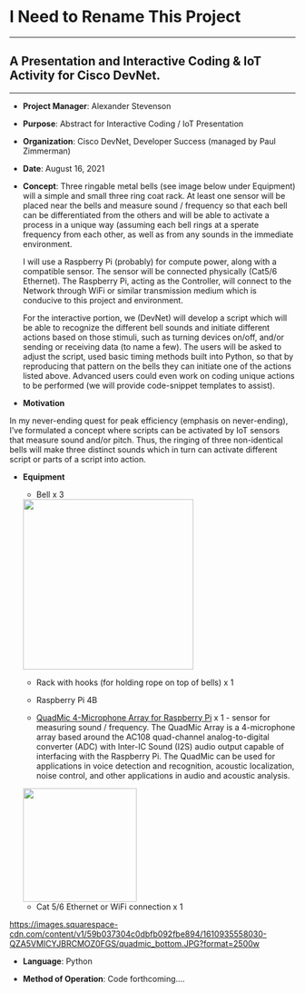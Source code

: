 # I Need to Rename This Project

---------------

## A Presentation and Interactive Coding & IoT Activity for Cisco DevNet.

---

- **Project Manager**: Alexander Stevenson							


- **Purpose**: Abstract for Interactive Coding / IoT Presentation


- **Organization**: Cisco DevNet, Developer Success (managed by Paul Zimmerman)


- **Date**: August 16, 2021


- **Concept**: Three ringable metal bells (see image below under Equipment) will a simple and small three ring coat rack. At least one sensor will be placed near the bells and measure sound / frequency so that each bell can be differentiated from the others and will be able to activate a process in a unique way (assuming each bell rings at a sperate frequency from each other, as well as from any sounds in the immediate environment.

	I will use a Raspberry Pi (probably) for compute power, along with a compatible sensor. The sensor will be connected physically (Cat5/6 Ethernet). The 	Raspberry Pi, acting as the Controller, will connect to the Network through WiFi or similar transmission medium which is conducive to this project and environment. 

	For the interactive portion, we (DevNet) will develop a script which will be able to recognize the different bell sounds and initiate different actions based on those stimuli, such as turning devices on/off, and/or sending or receiving data (to name a few). The users will be asked to adjust the script, used basic timing methods built into Python, so that by reproducing that pattern on the bells they can initiate one of the actions listed above. Advanced users could even work on coding unique actions to be performed (we will provide code-snippet templates to assist).

- **Motivation**

In my never-ending quest for peak efficiency (emphasis on never-ending), I’ve formulated a concept where scripts can be activated by IoT sensors that measure sound and/or pitch. Thus, the ringing of three non-identical bells will make three distinct sounds which in turn can activate different script or parts of a script into action.


- **Equipment**

	-	Bell x 3

	<img src="https://user-images.githubusercontent.com/27918923/130514323-ffc52509-00d8-4851-ac73-80bf04180a6c.jpeg" data-canonical-src="https://gyazo.com/eb5c5741b6a9a16c692170a41a49c858.png" width="300" height="300" />

	-	Rack with hooks (for holding rope on top of bells) x 1

	-	Raspberry Pi 4B

	-	[QuadMic 4-Microphone Array for Raspberry Pi](https://makersportal.com/shop/quadmic-4-microphone-array) x 1 - sensor for measuring sound / frequency. The QuadMic Array is a 4-microphone array based around the AC108 quad-channel analog-to-digital converter (ADC) with Inter-IC Sound (I2S) audio output capable of interfacing with the Raspberry Pi. The QuadMic can be used for applications in voice detection and recognition, acoustic localization, noise control, and other applications in audio and acoustic analysis. 

	<img src="https://images.squarespace-cdn.com/content/v1/59b037304c0dbfb092fbe894/1610935558030-QZA5VMICYJBRCMOZ0FGS/quadmic_bottom.JPG?format=2500w" width="200" height="200" />


	-	Cat 5/6 Ethernet or WiFi connection x 1

https://images.squarespace-cdn.com/content/v1/59b037304c0dbfb092fbe894/1610935558030-QZA5VMICYJBRCMOZ0FGS/quadmic_bottom.JPG?format=2500w

- **Language**: Python

	
- **Method of Operation**: Code forthcoming….


